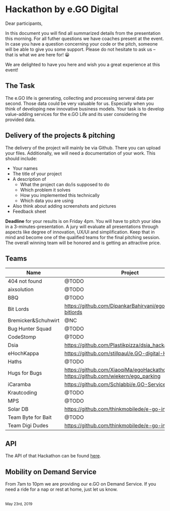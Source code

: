 # Hackathon by e.GO Digital

Dear participants,

In this document you will find all summarized details from the presentation this morning. For all futher questions we have coaches present at the event. In case you have a question concerning your code or the pitch, someone will be able to give you some support. Please do not hesitate to ask us – that is what we are here for! 😀

We are delighted to have you here and wish you a great experience at this event!

## The Task

The e.GO life is generating, collecting and processing serveral data per second. Those data could be very valuable for us. Especially when you think of developing new innovative business models. Your task is to develop value-adding services for the e.GO Life and its user considering the provided data. 

## Delivery of the projects & pitching

The delivery of the project will mainly be via Github. There you can upload your files. Additionally, we will need a documentation of your work. This should include:

* Your names
* The title of your project
* A description of 
  * What the project can do/is supposed to do
  * Which problem it solves
  * How you implemented this technically
  * Which data you are using
* Also think about adding screenshots and pictures
* Feedback sheet

**Deadline** for your results is on Friday 4pm. You will have to pitch your idea in a 3-minutes-presentation. A jury will evaluate all presentations through aspects like degree of innovation, UX/UI and simplification. Keep that in mind and become one of the qualified teams for the final pitching session. The overall winning team will be honored and is getting an attractive price. 

## Teams

| Name | Project |
|---|---|
| 404 not found | @TODO |
| aixsolution | @TODO |
| BBQ | @TODO |
| Bit Lords | https://github.com/DipankarBahirvani/ego_hackathon-bitlords |
| Bremicker&Schuhwirt | @NC |
| Bug Hunter Squad | @TODO |
| CodeStomp | @TODO |
| Dsia | https://github.com/Plastikpizza/dsia_hackathon |
| eHochKappa | https://github.com/stillpaul/e.GO-digital-Hackathon |
| Haths | @TODO |
| Hugs for Bugs | https://github.com/XiaoqiMa/egoHackathon , https://github.com/wiekern/ego_parking |
| iCaramba | https://github.com/Schlabbi/e.GO-Service |
| Krautcoding | @TODO |
| MPS | @TODO |
| Solar DB | https://github.com/thinkmobilede/e-go-infotainment |
| Team Byte for Bait | @TODO |
| Team Digi Dudes | https://github.com/thinkmobilede/e-go-infotainment |

## API

The API of that Hackathon can be found [here](./vehicle-api).

## Mobility on Demand Service

From 7am to 10pm we are providing our e.GO on Demand Service. If you need a ride for a nap or rest at home, just let us know. 

<br />
<sup>May 23rd, 2019</sup>
